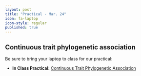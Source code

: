 ```yaml
---
layout: post
title: "Practical - Mar. 24"
icon: fa-laptop
icon-style: regular
published: true
---
```


## Continuous trait phylogenetic association 

Be sure to bring your laptop to class for our practical:

* **In Class Practical:** [Continuous Trait Phylogenetic Association <i class="fas fa-laptop"></i>](https://eeob-macroevolution.github.io/Practicals/Phylo_Regression/Phylo_Regression_Tutorial.html)

